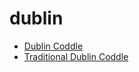 # dublin

 * [Dublin Coddle](../../index/d/dublin-coddle.json)
 * [Traditional Dublin Coddle](../../index/t/traditional-dublin-coddle.json)
